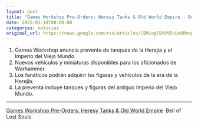 ```yaml
---
layout: post
title: "Games Workshop Pre-Orders: Heresy Tanks & Old World Empire - Bell of Lost Souls"
date: 2025-01-18T08:00:00
categories: noticias
original_url: https://news.google.com/rss/articles/CBMiogFBVV95cUxORmxpWF9wZUNmX0M1T2FaRWF3VTRjaVI0MV9vNkM4a2xNazJlUms3TmRYWnA0RWlOMFFwbGVldmJuZjJKM05NSlBFOC14QXBoQl9GTUkyZkdkRndrMmlQOVdaME5hbVhNTm5KMVhkdXNNdklzTTFzQ1ZyUjFZM3FTb3VhMkVYT28xMUdnTDdNczh5V2hYS1lmZHZ3WDRaTlowWWc?oc=5
---
```



1. Games Workshop anuncia preventa de tanques de la Herejía y el Imperio del Viejo Mundo.
2. Nuevos vehículos y miniaturas disponibles para los aficionados de Warhammer.
3. Los fanáticos podrán adquirir las figuras y vehículos de la era de la Herejía.
4. La preventa incluye tanques y figuras del antiguo Imperio del Viejo Mundo.


---


[Games Workshop Pre-Orders: Heresy Tanks & Old World Empire](https://news.google.com/rss/articles/CBMiogFBVV95cUxORmxpWF9wZUNmX0M1T2FaRWF3VTRjaVI0MV9vNkM4a2xNazJlUms3TmRYWnA0RWlOMFFwbGVldmJuZjJKM05NSlBFOC14QXBoQl9GTUkyZkdkRndrMmlQOVdaME5hbVhNTm5KMVhkdXNNdklzTTFzQ1ZyUjFZM3FTb3VhMkVYT28xMUdnTDdNczh5V2hYS1lmZHZ3WDRaTlowWWc?oc=5)  Bell of Lost Souls